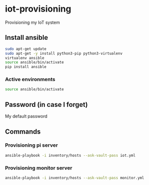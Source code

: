 # iot-provisioning
Provisioning my IoT system

## Install ansible
```bash
sudo apt-get update
sudo apt-get -y install python3-pip python3-virtualenv
virtualenv ansible
source ansible/bin/activate
pip install ansible
```

### Active environments
```bash
source ansible/bin/activate
```

## Password (in case I forget)
My default password

## Commands
### Provisioning pi server
```bash
ansible-playbook -i inventory/hosts --ask-vault-pass iot.yml
```

### Provisioning monitor server
```bash
ansible-playbook -i inventory/hosts --ask-vault-pass monitor.yml
```
